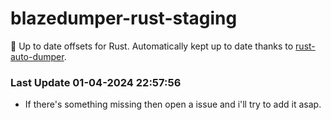 # blazedumper-rust-staging

🚀 Up to date offsets for Rust. Automatically kept up to date thanks to [rust-auto-dumper](https://github.com/Akandesh/rust-auto-dumper).


### Last Update 01-04-2024 22:57:56
- If there's something missing then open a issue and i'll try to add it asap.